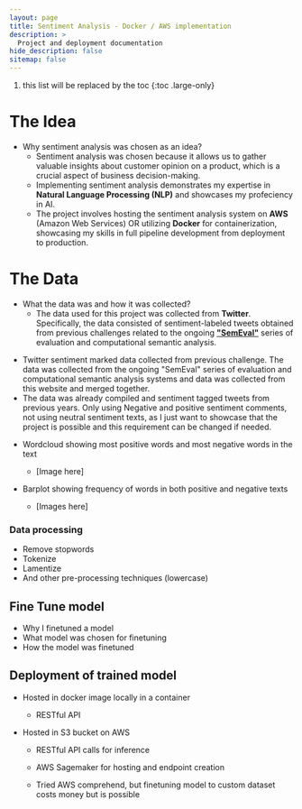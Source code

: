 ```yaml
---
layout: page
title: Sentiment Analysis - Docker / AWS implementation
description: >
  Project and deployment documentation
hide_description: false
sitemap: false
---
```


1. this list will be replaced by the toc
{:toc .large-only}


# The Idea

* Why sentiment analysis was chosen as an idea?
  - Sentiment analysis was chosen because it allows us to gather valuable insights about customer opinion on a product, which is a crucial aspect of business decision-making.
  - Implementing sentiment analysis demonstrates my expertise in **Natural Language Processing (NLP)** and showcases my profeciency in AI.
  - The project involves hosting the sentiment analysis system on **AWS** (Amazon Web Services) OR utilizing **Docker** for containerization, showcasing my skills in full pipeline development from deployment to production.


# The Data

* What the data was and how it was collected?
  - The data used for this project was collected from **Twitter**. Specifically, the data consisted of sentiment-labeled tweets obtained from previous challenges related to the ongoing **["SemEval"](https://semeval.github.io/)** series of evaluation and computational semantic analysis.



 - Twitter sentiment marked data collected from previous challenge. The data was collected from the ongoing "SemEval" series of evaluation and computational semantic analysis systems and data was collected from this website and merged together.
 - The data was already compiled and sentiment tagged tweets from previous years.
 Only using Negative and positive sentiment comments, not using neutral sentiment texts, as I just want to showcase that the project is possible and this requirement can be changed if needed.



* Wordcloud showing most positive words and most negative words in the text
  - [Image here]

* Barplot showing frequency of words in both positive and negative texts
  - [Images here]

### Data processing

* Remove stopwords
* Tokenize
* Lamentize
* And other pre-processing techniques (lowercase)


## Fine Tune model

* Why I finetuned a model
* What model was chosen for finetuning
* How the model was finetuned

## Deployment of trained model

* Hosted in docker image locally in a container
  - RESTful API

* Hosted in S3 bucket on AWS
  - RESTful API calls for inference
  - AWS Sagemaker for hosting and endpoint creation

  - Tried AWS comprehend, but finetuning model to custom dataset costs money but is possible


